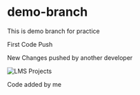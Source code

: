 # demo-branch
This is demo branch for practice

First Code Push

New Changes pushed by another developer

![LMS Projects](https://github.com/user-attachments/assets/12ec2ceb-2cbd-44e1-af78-ff84413f3cee)

Code added by me